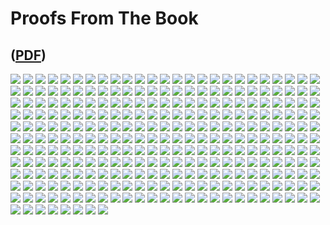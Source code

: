 # Proofs From The Book 

## ([PDF](/Proofs%20from%20THE%20BOOK.pdf))

![](/img/proofs-from-the-book-001.jpg)
![](/img/proofs-from-the-book-002.jpg)
![](/img/proofs-from-the-book-003.jpg)
![](/img/proofs-from-the-book-004.jpg)
![](/img/proofs-from-the-book-005.jpg)
![](/img/proofs-from-the-book-006.jpg)
![](/img/proofs-from-the-book-007.jpg)
![](/img/proofs-from-the-book-008.jpg)
![](/img/proofs-from-the-book-009.jpg)
![](/img/proofs-from-the-book-010.jpg)
![](/img/proofs-from-the-book-011.jpg)
![](/img/proofs-from-the-book-012.jpg)
![](/img/proofs-from-the-book-013.jpg)
![](/img/proofs-from-the-book-014.jpg)
![](/img/proofs-from-the-book-015.jpg)
![](/img/proofs-from-the-book-016.jpg)
![](/img/proofs-from-the-book-017.jpg)
![](/img/proofs-from-the-book-018.jpg)
![](/img/proofs-from-the-book-019.jpg)
![](/img/proofs-from-the-book-020.jpg)
![](/img/proofs-from-the-book-021.jpg)
![](/img/proofs-from-the-book-022.jpg)
![](/img/proofs-from-the-book-023.jpg)
![](/img/proofs-from-the-book-024.jpg)
![](/img/proofs-from-the-book-025.jpg)
![](/img/proofs-from-the-book-026.jpg)
![](/img/proofs-from-the-book-027.jpg)
![](/img/proofs-from-the-book-028.jpg)
![](/img/proofs-from-the-book-029.jpg)
![](/img/proofs-from-the-book-030.jpg)
![](/img/proofs-from-the-book-031.jpg)
![](/img/proofs-from-the-book-032.jpg)
![](/img/proofs-from-the-book-033.jpg)
![](/img/proofs-from-the-book-034.jpg)
![](/img/proofs-from-the-book-035.jpg)
![](/img/proofs-from-the-book-036.jpg)
![](/img/proofs-from-the-book-037.jpg)
![](/img/proofs-from-the-book-038.jpg)
![](/img/proofs-from-the-book-039.jpg)
![](/img/proofs-from-the-book-040.jpg)
![](/img/proofs-from-the-book-041.jpg)
![](/img/proofs-from-the-book-042.jpg)
![](/img/proofs-from-the-book-043.jpg)
![](/img/proofs-from-the-book-044.jpg)
![](/img/proofs-from-the-book-045.jpg)
![](/img/proofs-from-the-book-046.jpg)
![](/img/proofs-from-the-book-047.jpg)
![](/img/proofs-from-the-book-048.jpg)
![](/img/proofs-from-the-book-049.jpg)
![](/img/proofs-from-the-book-050.jpg)
![](/img/proofs-from-the-book-051.jpg)
![](/img/proofs-from-the-book-052.jpg)
![](/img/proofs-from-the-book-053.jpg)
![](/img/proofs-from-the-book-054.jpg)
![](/img/proofs-from-the-book-055.jpg)
![](/img/proofs-from-the-book-056.jpg)
![](/img/proofs-from-the-book-057.jpg)
![](/img/proofs-from-the-book-058.jpg)
![](/img/proofs-from-the-book-059.jpg)
![](/img/proofs-from-the-book-060.jpg)
![](/img/proofs-from-the-book-061.jpg)
![](/img/proofs-from-the-book-062.jpg)
![](/img/proofs-from-the-book-063.jpg)
![](/img/proofs-from-the-book-064.jpg)
![](/img/proofs-from-the-book-065.jpg)
![](/img/proofs-from-the-book-066.jpg)
![](/img/proofs-from-the-book-067.jpg)
![](/img/proofs-from-the-book-068.jpg)
![](/img/proofs-from-the-book-069.jpg)
![](/img/proofs-from-the-book-070.jpg)
![](/img/proofs-from-the-book-071.jpg)
![](/img/proofs-from-the-book-072.jpg)
![](/img/proofs-from-the-book-073.jpg)
![](/img/proofs-from-the-book-074.jpg)
![](/img/proofs-from-the-book-075.jpg)
![](/img/proofs-from-the-book-076.jpg)
![](/img/proofs-from-the-book-077.jpg)
![](/img/proofs-from-the-book-078.jpg)
![](/img/proofs-from-the-book-079.jpg)
![](/img/proofs-from-the-book-080.jpg)
![](/img/proofs-from-the-book-081.jpg)
![](/img/proofs-from-the-book-082.jpg)
![](/img/proofs-from-the-book-083.jpg)
![](/img/proofs-from-the-book-084.jpg)
![](/img/proofs-from-the-book-085.jpg)
![](/img/proofs-from-the-book-086.jpg)
![](/img/proofs-from-the-book-087.jpg)
![](/img/proofs-from-the-book-088.jpg)
![](/img/proofs-from-the-book-089.jpg)
![](/img/proofs-from-the-book-090.jpg)
![](/img/proofs-from-the-book-091.jpg)
![](/img/proofs-from-the-book-092.jpg)
![](/img/proofs-from-the-book-093.jpg)
![](/img/proofs-from-the-book-094.jpg)
![](/img/proofs-from-the-book-095.jpg)
![](/img/proofs-from-the-book-096.jpg)
![](/img/proofs-from-the-book-097.jpg)
![](/img/proofs-from-the-book-098.jpg)
![](/img/proofs-from-the-book-099.jpg)
![](/img/proofs-from-the-book-100.jpg)
![](/img/proofs-from-the-book-101.jpg)
![](/img/proofs-from-the-book-102.jpg)
![](/img/proofs-from-the-book-103.jpg)
![](/img/proofs-from-the-book-104.jpg)
![](/img/proofs-from-the-book-105.jpg)
![](/img/proofs-from-the-book-106.jpg)
![](/img/proofs-from-the-book-107.jpg)
![](/img/proofs-from-the-book-108.jpg)
![](/img/proofs-from-the-book-109.jpg)
![](/img/proofs-from-the-book-110.jpg)
![](/img/proofs-from-the-book-111.jpg)
![](/img/proofs-from-the-book-112.jpg)
![](/img/proofs-from-the-book-113.jpg)
![](/img/proofs-from-the-book-114.jpg)
![](/img/proofs-from-the-book-115.jpg)
![](/img/proofs-from-the-book-116.jpg)
![](/img/proofs-from-the-book-117.jpg)
![](/img/proofs-from-the-book-118.jpg)
![](/img/proofs-from-the-book-119.jpg)
![](/img/proofs-from-the-book-120.jpg)
![](/img/proofs-from-the-book-121.jpg)
![](/img/proofs-from-the-book-122.jpg)
![](/img/proofs-from-the-book-123.jpg)
![](/img/proofs-from-the-book-124.jpg)
![](/img/proofs-from-the-book-125.jpg)
![](/img/proofs-from-the-book-126.jpg)
![](/img/proofs-from-the-book-127.jpg)
![](/img/proofs-from-the-book-128.jpg)
![](/img/proofs-from-the-book-129.jpg)
![](/img/proofs-from-the-book-130.jpg)
![](/img/proofs-from-the-book-131.jpg)
![](/img/proofs-from-the-book-132.jpg)
![](/img/proofs-from-the-book-133.jpg)
![](/img/proofs-from-the-book-134.jpg)
![](/img/proofs-from-the-book-135.jpg)
![](/img/proofs-from-the-book-136.jpg)
![](/img/proofs-from-the-book-137.jpg)
![](/img/proofs-from-the-book-138.jpg)
![](/img/proofs-from-the-book-139.jpg)
![](/img/proofs-from-the-book-140.jpg)
![](/img/proofs-from-the-book-141.jpg)
![](/img/proofs-from-the-book-142.jpg)
![](/img/proofs-from-the-book-143.jpg)
![](/img/proofs-from-the-book-144.jpg)
![](/img/proofs-from-the-book-145.jpg)
![](/img/proofs-from-the-book-146.jpg)
![](/img/proofs-from-the-book-147.jpg)
![](/img/proofs-from-the-book-148.jpg)
![](/img/proofs-from-the-book-149.jpg)
![](/img/proofs-from-the-book-150.jpg)
![](/img/proofs-from-the-book-151.jpg)
![](/img/proofs-from-the-book-152.jpg)
![](/img/proofs-from-the-book-153.jpg)
![](/img/proofs-from-the-book-154.jpg)
![](/img/proofs-from-the-book-155.jpg)
![](/img/proofs-from-the-book-156.jpg)
![](/img/proofs-from-the-book-157.jpg)
![](/img/proofs-from-the-book-158.jpg)
![](/img/proofs-from-the-book-159.jpg)
![](/img/proofs-from-the-book-160.jpg)
![](/img/proofs-from-the-book-161.jpg)
![](/img/proofs-from-the-book-162.jpg)
![](/img/proofs-from-the-book-163.jpg)
![](/img/proofs-from-the-book-164.jpg)
![](/img/proofs-from-the-book-165.jpg)
![](/img/proofs-from-the-book-166.jpg)
![](/img/proofs-from-the-book-167.jpg)
![](/img/proofs-from-the-book-168.jpg)
![](/img/proofs-from-the-book-169.jpg)
![](/img/proofs-from-the-book-170.jpg)
![](/img/proofs-from-the-book-171.jpg)
![](/img/proofs-from-the-book-172.jpg)
![](/img/proofs-from-the-book-173.jpg)
![](/img/proofs-from-the-book-174.jpg)
![](/img/proofs-from-the-book-175.jpg)
![](/img/proofs-from-the-book-176.jpg)
![](/img/proofs-from-the-book-177.jpg)
![](/img/proofs-from-the-book-178.jpg)
![](/img/proofs-from-the-book-179.jpg)
![](/img/proofs-from-the-book-180.jpg)
![](/img/proofs-from-the-book-181.jpg)
![](/img/proofs-from-the-book-182.jpg)
![](/img/proofs-from-the-book-183.jpg)
![](/img/proofs-from-the-book-184.jpg)
![](/img/proofs-from-the-book-185.jpg)
![](/img/proofs-from-the-book-186.jpg)
![](/img/proofs-from-the-book-187.jpg)
![](/img/proofs-from-the-book-188.jpg)
![](/img/proofs-from-the-book-189.jpg)
![](/img/proofs-from-the-book-190.jpg)
![](/img/proofs-from-the-book-191.jpg)
![](/img/proofs-from-the-book-192.jpg)
![](/img/proofs-from-the-book-193.jpg)
![](/img/proofs-from-the-book-194.jpg)
![](/img/proofs-from-the-book-195.jpg)
![](/img/proofs-from-the-book-196.jpg)
![](/img/proofs-from-the-book-197.jpg)
![](/img/proofs-from-the-book-198.jpg)
![](/img/proofs-from-the-book-199.jpg)
![](/img/proofs-from-the-book-200.jpg)
![](/img/proofs-from-the-book-201.jpg)
![](/img/proofs-from-the-book-202.jpg)
![](/img/proofs-from-the-book-203.jpg)
![](/img/proofs-from-the-book-204.jpg)
![](/img/proofs-from-the-book-205.jpg)
![](/img/proofs-from-the-book-206.jpg)
![](/img/proofs-from-the-book-207.jpg)
![](/img/proofs-from-the-book-208.jpg)
![](/img/proofs-from-the-book-209.jpg)
![](/img/proofs-from-the-book-210.jpg)
![](/img/proofs-from-the-book-211.jpg)
![](/img/proofs-from-the-book-212.jpg)
![](/img/proofs-from-the-book-213.jpg)
![](/img/proofs-from-the-book-214.jpg)
![](/img/proofs-from-the-book-215.jpg)
![](/img/proofs-from-the-book-216.jpg)
![](/img/proofs-from-the-book-217.jpg)
![](/img/proofs-from-the-book-218.jpg)
![](/img/proofs-from-the-book-219.jpg)
![](/img/proofs-from-the-book-220.jpg)
![](/img/proofs-from-the-book-221.jpg)
![](/img/proofs-from-the-book-222.jpg)
![](/img/proofs-from-the-book-223.jpg)
![](/img/proofs-from-the-book-224.jpg)
![](/img/proofs-from-the-book-225.jpg)
![](/img/proofs-from-the-book-226.jpg)
![](/img/proofs-from-the-book-227.jpg)
![](/img/proofs-from-the-book-228.jpg)
![](/img/proofs-from-the-book-229.jpg)
![](/img/proofs-from-the-book-230.jpg)
![](/img/proofs-from-the-book-231.jpg)
![](/img/proofs-from-the-book-232.jpg)
![](/img/proofs-from-the-book-233.jpg)
![](/img/proofs-from-the-book-234.jpg)
![](/img/proofs-from-the-book-235.jpg)
![](/img/proofs-from-the-book-236.jpg)
![](/img/proofs-from-the-book-237.jpg)
![](/img/proofs-from-the-book-238.jpg)
![](/img/proofs-from-the-book-239.jpg)
![](/img/proofs-from-the-book-240.jpg)
![](/img/proofs-from-the-book-241.jpg)
![](/img/proofs-from-the-book-242.jpg)
![](/img/proofs-from-the-book-243.jpg)
![](/img/proofs-from-the-book-244.jpg)
![](/img/proofs-from-the-book-245.jpg)
![](/img/proofs-from-the-book-246.jpg)
![](/img/proofs-from-the-book-247.jpg)
![](/img/proofs-from-the-book-248.jpg)
![](/img/proofs-from-the-book-249.jpg)
![](/img/proofs-from-the-book-250.jpg)
![](/img/proofs-from-the-book-251.jpg)
![](/img/proofs-from-the-book-252.jpg)
![](/img/proofs-from-the-book-253.jpg)
![](/img/proofs-from-the-book-254.jpg)
![](/img/proofs-from-the-book-255.jpg)
![](/img/proofs-from-the-book-256.jpg)
![](/img/proofs-from-the-book-257.jpg)
![](/img/proofs-from-the-book-258.jpg)
![](/img/proofs-from-the-book-259.jpg)
![](/img/proofs-from-the-book-260.jpg)
![](/img/proofs-from-the-book-261.jpg)
![](/img/proofs-from-the-book-262.jpg)
![](/img/proofs-from-the-book-263.jpg)
![](/img/proofs-from-the-book-264.jpg)
![](/img/proofs-from-the-book-265.jpg)
![](/img/proofs-from-the-book-266.jpg)
![](/img/proofs-from-the-book-267.jpg)
![](/img/proofs-from-the-book-268.jpg)
![](/img/proofs-from-the-book-269.jpg)
![](/img/proofs-from-the-book-270.jpg)
![](/img/proofs-from-the-book-271.jpg)
![](/img/proofs-from-the-book-272.jpg)
![](/img/proofs-from-the-book-273.jpg)
![](/img/proofs-from-the-book-274.jpg)
![](/img/proofs-from-the-book-275.jpg)
![](/img/proofs-from-the-book-276.jpg)
![](/img/proofs-from-the-book-277.jpg)
![](/img/proofs-from-the-book-278.jpg)
![](/img/proofs-from-the-book-279.jpg)
![](/img/proofs-from-the-book-280.jpg)
![](/img/proofs-from-the-book-281.jpg)
![](/img/proofs-from-the-book-282.jpg)
![](/img/proofs-from-the-book-283.jpg)
